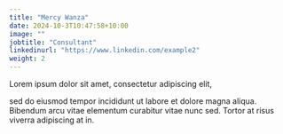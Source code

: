```yaml
---
title: "Mercy Wanza"
date: 2024-10-3T10:47:58+10:00
image: ""
jobtitle: "Consultant"
linkedinurl: "https://www.linkedin.com/example2"
weight: 2
---
```


Lorem ipsum dolor sit amet, consectetur adipiscing elit,
<!--more-->

sed do eiusmod tempor incididunt ut labore et dolore magna aliqua. Bibendum arcu vitae elementum curabitur vitae nunc sed. Tortor at risus viverra adipiscing at in.
